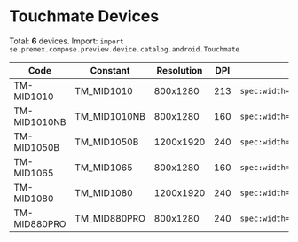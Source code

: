 # Touchmate Devices

Total: **6** devices. Import: `import se.premex.compose.preview.device.catalog.android.Touchmate`

| Code | Constant | Resolution | DPI | Compose Spec | Preview Usage |
|------|----------|------------|-----|-------------|---------------|
| TM-MID1010 | TM_MID1010 | 800x1280 | 213 | `spec:width=800px,height=1280px,dpi=213` | `@Preview(device = Touchmate.TM_MID1010)` |
| TM-MID1010NB | TM_MID1010NB | 800x1280 | 160 | `spec:width=800px,height=1280px,dpi=160` | `@Preview(device = Touchmate.TM_MID1010NB)` |
| TM-MID1050B | TM_MID1050B | 1200x1920 | 240 | `spec:width=1200px,height=1920px,dpi=240` | `@Preview(device = Touchmate.TM_MID1050B)` |
| TM-MID1065 | TM_MID1065 | 800x1280 | 160 | `spec:width=800px,height=1280px,dpi=160` | `@Preview(device = Touchmate.TM_MID1065)` |
| TM-MID1080 | TM_MID1080 | 1200x1920 | 240 | `spec:width=1200px,height=1920px,dpi=240` | `@Preview(device = Touchmate.TM_MID1080)` |
| TM-MID880PRO | TM_MID880PRO | 800x1280 | 240 | `spec:width=800px,height=1280px,dpi=240` | `@Preview(device = Touchmate.TM_MID880PRO)` |

<!-- Generated automatically. Do not edit manually. -->

